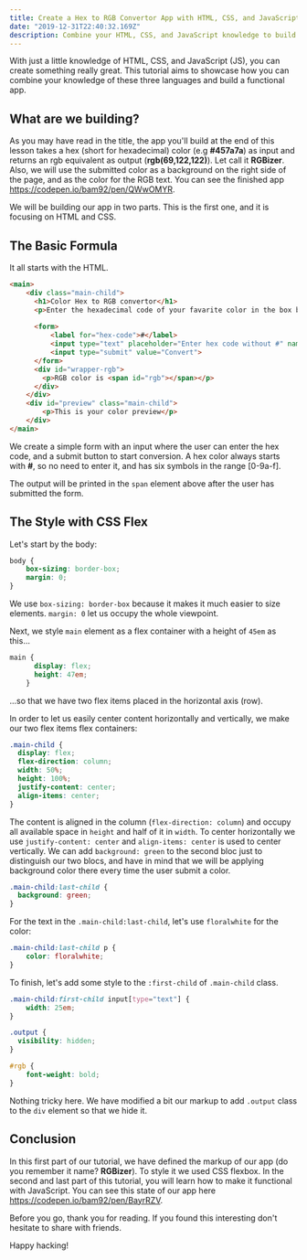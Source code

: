 ```yaml
---
title: Create a Hex to RGB Convertor App with HTML, CSS, and JavaScript (1/2)
date: "2019-12-31T22:40:32.169Z"
description: Combine your HTML, CSS, and JavaScript knowledge to build a useful app.
---
```


With just a little knowledge of HTML, CSS, and JavaScript (JS), you can create something really great. This tutorial aims to showcase how you can combine your knowledge of these three languages and build a functional app. 

## What are we building?

As you may have read in the title, the app you'll build at the end of this lesson takes a hex (short for hexadecimal) color (e.g **#457a7a**) as input and returns an rgb equivalent as output (**rgb(69,122,122)**). Let call it **RGBizer**. Also, we will use the submitted color as a background on the right side of the page, and as the color for the RGB text. You can see the finished app https://codepen.io/bam92/pen/QWwOMYR.

We will be building our app in two parts. This is the first one, and it is focusing on HTML and CSS.

## The Basic Formula

It all starts with the HTML.

```html
<main>
    <div class="main-child">
      <h1>Color Hex to RGB convertor</h1>
      <p>Enter the hexadecimal code of your favarite color in the box below to get rgb() equivalente</p>
      
      <form>
          <label for="hex-code">#</label>
          <input type="text" placeholder="Enter hex code without #" name="hex-code" id="hex-code">
          <input type="submit" value="Convert">
      </form>
      <div id="wrapper-rgb">
        <p>RGB color is <span id="rgb"></span></p>
      </div>
    </div>
    <div id="preview" class="main-child">
        <p>This is your color preview</p>
    </div>
</main>
```

We create a simple form with an input where the user can enter the hex code, and a submit button to start conversion. A hex color always starts with **#**, so no need to enter it, and has six symbols in the range [0-9a-f].

The output will be printed in the ```span``` element above after the user has submitted the form.

## The Style with CSS Flex

Let's start by the body:

```css
body {
    box-sizing: border-box;
    margin: 0;
}
```

We use ```box-sizing: border-box``` because it  makes it much easier to size elements. ```margin: 0``` let us occupy the whole viewpoint.

Next, we style ```main``` element as a flex container with a height of ```45em```  as this...

```css
main {
      display: flex;    
      height: 47em;                                
    }
```

...so that we have two flex items placed in the horizontal axis (row).

In order to let us easily center content horizontally and vertically, we make our two flex items flex containers:

```css
.main-child {
  display: flex; 
  flex-direction: column;
  width: 50%;
  height: 100%;
  justify-content: center;
  align-items: center;
}
```

The content is aligned in the column (```flex-direction: column```) and occupy all available space in ```height``` and half of it in ```width```. To center horizontally we use ```justify-content: center``` and ```align-items: center``` is used to center vertically. We can add ```background: green``` to the second bloc just to distinguish our two blocs, and have in mind that we will be applying background color there every time the user submit a color.

```css
.main-child:last-child {
  background: green;
}
```

For the text in the ```.main-child:last-child```, let's use ```floralwhite``` for the color:

```css
.main-child:last-child p {
    color: floralwhite;
}
```

To finish, let's add some style to the ```:first-child``` of ```.main-child``` class.

```css
.main-child:first-child input[type="text"] {
    width: 25em;
}

.output {
  visibility: hidden;
}

#rgb {
    font-weight: bold;
}
```

Nothing tricky here. We have modified a bit our markup to add ```.output``` class to the `div` element so that we hide it.


## Conclusion

In this first part of our tutorial, we have defined the markup of our app (do you remember it name? **RGBizer**). To style it we used CSS flexbox. In the second and last part of this tutorial, you will learn how to make it functional with JavaScript. You can see this state of our app here https://codepen.io/bam92/pen/BayrRZV.

Before you go, thank you for reading. If you found this interesting don't hesitate to share with friends.

Happy hacking!